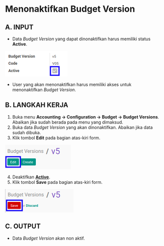 # Menonaktifkan Budget Version

## A. INPUT

* Data *Budget Version* yang dapat dinonaktifkan harus memiliki status **Active**.

![](../../../img/budget-version/status-active.png)

* User yang akan menonaktifkan harus memiliki akses untuk menonaktifkan *Budget Version*.

## B. LANGKAH KERJA

1. Buka menu **Accounting -> Configuration -> Budget -> Budget Versions**. Abaikan jika sudah berada pada menu yang dimaksud.
2. Buka data *Budget Version* yang akan dinonaktifkan. Abaikan jika data sudah dibuka.
3. Klik tombol **Edit** pada bagian atas-kiri form.

![](../../../img/budget-version/tombol-edit.png)

4. Deaktifkan **[Active](./penjelasan.md#field-header-active)**.
5. Klik tombol **Save** pada bagian atas-kiri form.

![](../../../img/budget-version/tombol-save-modifikasi.png)

## C. OUTPUT

* Data *Budget Version* akan non aktif.
